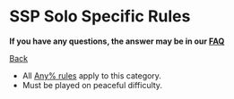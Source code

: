 # SSP Solo Specific Rules

**If you have any questions, the answer may be in our
[FAQ](https://www.speedrun.com/mcbe/thread/vdv9t)**

[Back](../README.md)

* All [Any% rules](../fullgame/any.md) apply to this category.
* Must be played on peaceful difficulty.
